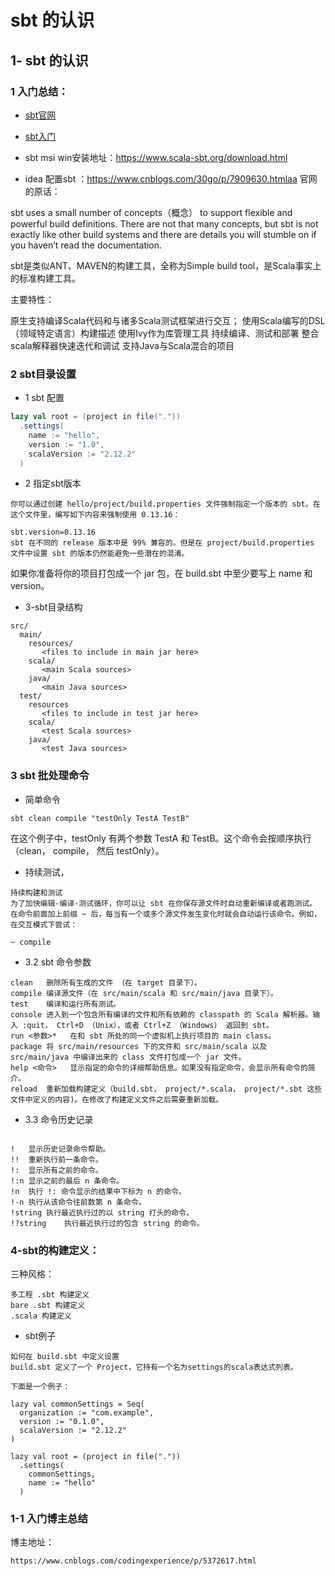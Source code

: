 # sbt 的认识

## 1- sbt 的认识

### 1 入门总结：

* [sbt官网](https://www.scala-sbt.org/)

* [sbt入门](https://www.scala-sbt.org/0.13/docs/zh-cn/Getting-Started.html)

* sbt msi win安装地址：https://www.scala-sbt.org/download.html
* idea 配置sbt ：https://www.cnblogs.com/30go/p/7909630.htmlaa
官网的原话：

sbt uses a small number of concepts（概念） to support flexible and powerful build definitions. There are not that many concepts, but sbt is not exactly like other build systems and there are details you will stumble on if you haven’t read the documentation.

sbt是类似ANT、MAVEN的构建工具，全称为Simple build tool，是Scala事实上的标准构建工具。

主要特性：

原生支持编译Scala代码和与诸多Scala测试框架进行交互；
使用Scala编写的DSL（领域特定语言）构建描述
使用Ivy作为库管理工具
持续编译、测试和部署
整合scala解释器快速迭代和调试
支持Java与Scala混合的项目

### 2 sbt目录设置

* 1 sbt 配置
```sbt
lazy val root = (project in file("."))
  .settings(
    name := "hello",
    version := "1.0",
    scalaVersion := "2.12.2"
  )
```

* 2 指定sbt版本

```
你可以通过创建 hello/project/build.properties 文件强制指定一个版本的 sbt。在这个文件里，编写如下内容来强制使用 0.13.16：

sbt.version=0.13.16
sbt 在不同的 release 版本中是 99% 兼容的。但是在 project/build.properties 文件中设置 sbt 的版本仍然能避免一些潜在的混淆。
```

如果你准备将你的项目打包成一个 jar 包，在 build.sbt 中至少要写上 name 和 version。

* 3-sbt目录结构


```
src/
  main/
    resources/
       <files to include in main jar here>
    scala/
       <main Scala sources>
    java/
       <main Java sources>
  test/
    resources
       <files to include in test jar here>
    scala/
       <test Scala sources>
    java/
       <test Java sources>
```
### 3 sbt 批处理命令

* 简单命令
```
sbt clean compile "testOnly TestA TestB"
```
在这个例子中，testOnly 有两个参数 TestA 和 TestB。这个命令会按顺序执行（clean， compile， 然后 testOnly）。

* 持续测试，

```
持续构建和测试
为了加快编辑-编译-测试循环，你可以让 sbt 在你保存源文件时自动重新编译或者跑测试。 在命令前面加上前缀 ~ 后，每当有一个或多个源文件发生变化时就会自动运行该命令。例如，在交互模式下尝试：

~ compile
```


* 3.2 sbt 命令参数


```
clean	删除所有生成的文件 （在 target 目录下）。
compile	编译源文件（在 src/main/scala 和 src/main/java 目录下）。
test	编译和运行所有测试。
console	进入到一个包含所有编译的文件和所有依赖的 classpath 的 Scala 解析器。输入 :quit， Ctrl+D （Unix），或者 Ctrl+Z （Windows） 返回到 sbt。
run <参数>*	在和 sbt 所处的同一个虚拟机上执行项目的 main class。
package	将 src/main/resources 下的文件和 src/main/scala 以及 src/main/java 中编译出来的 class 文件打包成一个 jar 文件。
help <命令>	显示指定的命令的详细帮助信息。如果没有指定命令，会显示所有命令的简介。
reload	重新加载构建定义（build.sbt， project/*.scala， project/*.sbt 这些文件中定义的内容)。在修改了构建定义文件之后需要重新加载。
```
* 3.3 命令历史记录


```

!	显示历史记录命令帮助。
!!	重新执行前一条命令。
!:	显示所有之前的命令。
!:n	显示之前的最后 n 条命令。
!n	执行 !: 命令显示的结果中下标为 n 的命令。
!-n	执行从该命令往前数第 n 条命令。
!string	执行最近执行过的以 string 打头的命令。
!?string	执行最近执行过的包含 string 的命令。
```

### 4-sbt的构建定义：
三种风格：


```
多工程 .sbt 构建定义
bare .sbt 构建定义
.scala 构建定义

```

* sbt例子

```
如何在 build.sbt 中定义设置
build.sbt 定义了一个 Project，它持有一个名为settings的scala表达式列表。

下面是一个例子：

lazy val commonSettings = Seq(
  organization := "com.example",
  version := "0.1.0",
  scalaVersion := "2.12.2"
)

lazy val root = (project in file("."))
  .settings(
    commonSettings,
    name := "hello"
  )
```


### 1-1 入门博主总结

博主地址：
```
https://www.cnblogs.com/codingexperience/p/5372617.html

```
